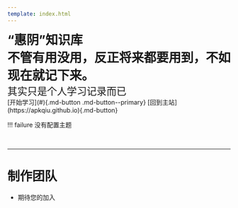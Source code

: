 ```yaml
---
template: index.html
---
```

<h1 style="margin: 0;padding: 0"><span style="color:var(--md-typeset-a-color)!important">“惠阴”知识库</span><br>不管有用没用，反正将来都要用到，不如现在就记下来。
</h1>
<p style="margin: 0;padding: 0;font-size:1.4rem">其实只是个人学习记录而已</p>
[开始学习](#){.md-button .md-button--primary}
[回到主站](https://apkqiu.github.io){.md-button}

!!! failure
    没有配置主题

<br>

---

# 制作团队

- 期待您的加入
